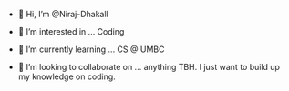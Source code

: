 - 👋 Hi, I’m @Niraj-Dhakall
- 👀 I’m interested in ... Coding


- 🌱 I’m currently learning ... CS @ UMBC


- 💞️ I’m looking to collaborate on ... anything TBH. I just want to build up my knowledge on coding. 


  
                                                 

<!---
Niraj-Dhakall/Niraj-Dhakall is a ✨ special ✨ repository because its `README.md` (this file) appears on your GitHub profile.
You can click the Preview link to take a look at your changes.
--->
